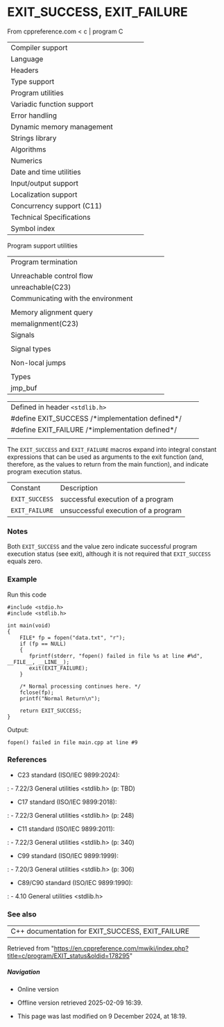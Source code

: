 # EXIT_SUCCESS, EXIT_FAILURE

From cppreference.com
< c‎ | program
 C

|  |  |  |  |  |
| --- | --- | --- | --- | --- |
| Compiler support | | | | |
| Language | | | | |
| Headers | | | | |
| Type support | | | | |
| Program utilities | | | | |
| Variadic function support | | | | |
| Error handling | | | | |
| Dynamic memory management | | | | |
| Strings library | | | | |
| Algorithms | | | | |
| Numerics | | | | |
| Date and time utilities | | | | |
| Input/output support | | | | |
| Localization support | | | | |
| Concurrency support (C11) | | | | |
| Technical Specifications | | | | |
| Symbol index | | | | |

 Program support utilities

|  |  |  |  |  |
| --- | --- | --- | --- | --- |
| Program termination | | | | |
| |  |  |  |  |  | | --- | --- | --- | --- | --- | | abort | | | | | | exit | | | | | | quick_exit(C11) | | | | | | _Exit(C99) | | | | | | |  |  |  |  |  | | --- | --- | --- | --- | --- | | atexit | | | | | | at_quick_exit(C11) | | | | | | ****EXIT_SUCCESSEXIT_FAILURE**** | | | | | |
| Unreachable control flow | | | | |
| unreachable(C23) | | | | |
| Communicating with the environment | | | | |
| |  |  |  |  |  | | --- | --- | --- | --- | --- | | getenvgetenv_s(C11) | | | | | | |  |  |  |  |  | | --- | --- | --- | --- | --- | | system | | | | | |  | | | | | |
| Memory alignment query | | | | |
| memalignment(C23) | | | | |
| Signals | | | | |
| |  |  |  |  |  | | --- | --- | --- | --- | --- | | signal | | | | | | raise | | | | | | sig_atomic_t | | | | | | |  |  |  |  |  | | --- | --- | --- | --- | --- | | SIG_DFLSIG_IGN | | | | | | SIG_ERR | | | | | |
| Signal types | | | | |
| |  |  |  |  |  | | --- | --- | --- | --- | --- | | SIGABRTSIGFPESIGILL | | | | | | |  |  |  |  |  | | --- | --- | --- | --- | --- | | SIGINTSIGSEGVSIGTERM | | | | | |
| Non-local jumps | | | | |
| |  |  |  |  |  | | --- | --- | --- | --- | --- | | setjmp | | | | | | |  |  |  |  |  | | --- | --- | --- | --- | --- | | longjmp | | | | | |
| Types | | | | |
| jmp_buf | | | | |

|  |  |  |
| --- | --- | --- |
| Defined in header `<stdlib.h>` |  |  |
| #define EXIT_SUCCESS /\*implementation defined\*/ |  |  |
| #define EXIT_FAILURE /\*implementation defined\*/ |  |  |
|  |  |  |

The `EXIT_SUCCESS` and `EXIT_FAILURE` macros expand into integral constant expressions that can be used as arguments to the exit function (and, therefore, as the values to return from the main function), and indicate program execution status.

|  |  |
| --- | --- |
| Constant | Description |
| `EXIT_SUCCESS` | successful execution of a program |
| `EXIT_FAILURE` | unsuccessful execution of a program |

### Notes

Both `EXIT_SUCCESS` and the value zero indicate successful program execution status (see exit), although it is not required that `EXIT_SUCCESS` equals zero.

### Example

Run this code

```
#include <stdio.h>
#include <stdlib.h>
 
int main(void)
{
    FILE* fp = fopen("data.txt", "r");
    if (fp == NULL)
    {
       fprintf(stderr, "fopen() failed in file %s at line #%d", __FILE__, __LINE__);
       exit(EXIT_FAILURE);
    }
 
    /* Normal processing continues here. */
    fclose(fp);
    printf("Normal Return\n");
 
    return EXIT_SUCCESS;
}

```

Output:

```
fopen() failed in file main.cpp at line #9

```

### References

- C23 standard (ISO/IEC 9899:2024):

:   - 7.22/3 General utilities <stdlib.h> (p: TBD)

- C17 standard (ISO/IEC 9899:2018):

:   - 7.22/3 General utilities <stdlib.h> (p: 248)

- C11 standard (ISO/IEC 9899:2011):

:   - 7.22/3 General utilities <stdlib.h> (p: 340)

- C99 standard (ISO/IEC 9899:1999):

:   - 7.20/3 General utilities <stdlib.h> (p: 306)

- C89/C90 standard (ISO/IEC 9899:1990):

:   - 4.10 General utilities <stdlib.h>

### See also

|  |  |
| --- | --- |
| C++ documentation for EXIT_SUCCESS, EXIT_FAILURE | |

Retrieved from "<https://en.cppreference.com/mwiki/index.php?title=c/program/EXIT_status&oldid=178295>"

##### Navigation

- Online version
- Offline version retrieved 2025-02-09 16:39.

- This page was last modified on 9 December 2024, at 18:19.